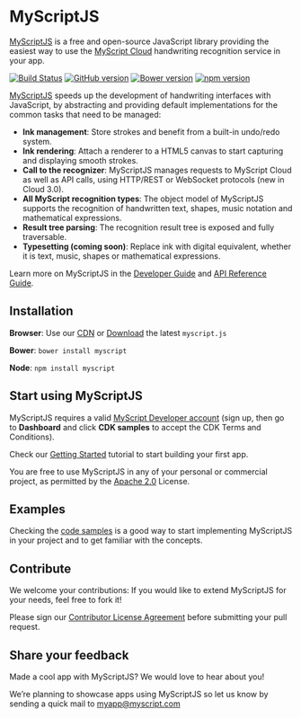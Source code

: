 # MyScriptJS

[MyScriptJS](http://myscript.github.io/MyScriptJS/) is a free and open-source JavaScript library providing the easiest way to use the [MyScript Cloud](https://dev.myscript.com/) handwriting recognition service in your app.

 [![Build Status](https://travis-ci.org/MyScript/MyScriptJS.svg?branch=master)](https://travis-ci.org/MyScript/MyScriptJS)
 [![GitHub version](https://badge.fury.io/gh/MyScript%2FMyScriptJS.svg)](http://badge.fury.io/gh/MyScript%2FMyScriptJS)
 [![Bower version](https://badge.fury.io/bo/myscript.svg)](http://badge.fury.io/bo/myscript)
 [![npm version](https://badge.fury.io/js/myscript.svg)](http://badge.fury.io/js/myscript)

[MyScriptJS](http://myscript.github.io/MyScriptJS/) speeds up the development of handwriting interfaces with JavaScript, by abstracting and providing default implementations for the common tasks that need to be managed:

* **Ink management**: Store strokes and benefit from a built-in undo/redo system.
* **Ink rendering**: Attach a renderer to a HTML5 canvas to start capturing and displaying smooth strokes.
* **Call to the recognizer**: MyScriptJS manages requests to MyScript Cloud as well as API calls, using HTTP/REST or WebSocket protocols (new in Cloud 3.0).
* **All MyScript recognition types**: The object model of MyScriptJS supports the recognition of handwritten text, shapes, music notation and mathematical expressions.
* **Result tree parsing**: The recognition result tree is exposed and fully traversable.
* **Typesetting (coming soon)**: Replace ink with digital equivalent, whether it is text, music, shapes or mathematical expressions.

Learn more on MyScriptJS in the [Developer Guide](http://doc.myscript.com/MyScriptJS/1.0/index.html) and [API Reference Guide](http://doc.myscript.com/MyScriptJS/1.0/reference/index.html).


## Installation

**Browser**: Use our [CDN](https://cdnjs.com/libraries/myscript) or [Download](https://github.com/MyScript/MyScriptJS/releases/latest) the latest `myscript.js`

**Bower**: `bower install myscript`

**Node**:  `npm install myscript`	


## Start using MyScriptJS

MyScriptJS requires a valid [MyScript Developer account](https://dev.myscript.com/) (sign up, then go to **Dashboard** and click **CDK samples** to accept the CDK Terms and Conditions).

Check our [Getting Started](https://github.com/MyScript/MyScriptJS/tree/master/resources/samples#getting-started) tutorial to start building your first app.

You are free to use MyScriptJS in any of your personal or commercial project, as permitted by the [Apache 2.0](LICENSE) License.


## Examples

Checking the [code samples](https://github.com/MyScript/MyScriptJS/tree/master/resources/samples) is a good way to start implementing MyScriptJS in your project and to get familiar with the concepts.


## Contribute

We welcome your contributions: If you would like to extend MyScriptJS for your needs, feel free to fork it!

Please sign our [Contributor License Agreement](CONTRIBUTING.md) before submitting your pull request.


## Share your feedback

Made a cool app with MyScriptJS? We would love to hear about you!

We’re planning to showcase apps using MyScriptJS so let us know by sending a quick mail to [myapp@myscript.com](mailto://myapp@myscript.com)
